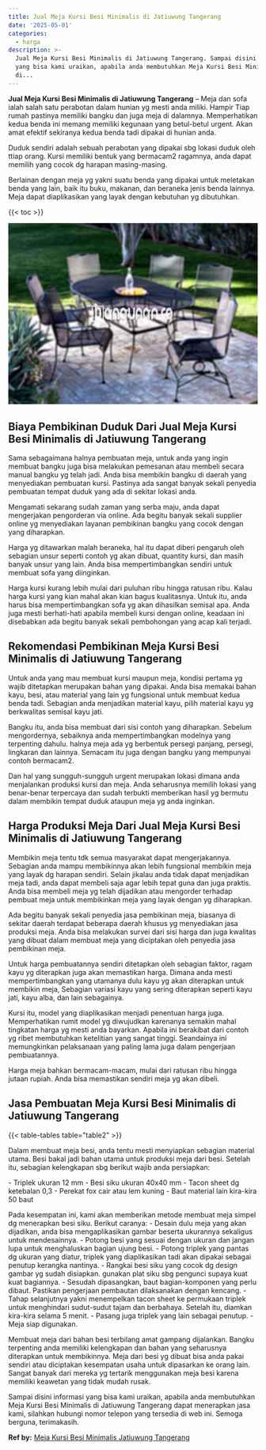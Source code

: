```yaml
---
title: Jual Meja Kursi Besi Minimalis di Jatiuwung Tangerang
date: '2025-05-01'
categories:
  - harga
description: >-
  Jual Meja Kursi Besi Minimalis di Jatiuwung Tangerang. Sampai disini informasi
  yang bisa kami uraikan, apabila anda membutuhkan Meja Kursi Besi Minimalis
  di...
---
```


**Jual Meja Kursi Besi Minimalis di Jatiuwung Tangerang** – Meja dan sofa ialah salah satu perabotan dalam hunian yg mesti anda miliki. Hampir Tiap rumah pastinya memiliki bangku dan juga meja di dalamnya. Memperhatikan kedua benda ini memang memiliki kegunaan yang betul-betul urgent. Akan amat efektif sekiranya kedua benda tadi dipakai di hunian anda.

Duduk sendiri adalah sebuah perabotan yang dipakai sbg lokasi duduk oleh ttiap orang. Kursi memiliki bentuk yang bermacam2 ragamnya, anda dapat memilih yang cocok dg harapan masing-masing.

Berlainan dengan meja yg yakni suatu benda yang dipakai untuk meletakan benda yang lain, baik itu buku, makanan, dan beraneka jenis benda lainnya. Meja dapat diaplikasikan yang layak dengan kebutuhan yg dibutuhkan.

{{< toc >}}

![Jual Meja Kursi Besi Minimalis di Jatiuwung Tangerang](/images/jual-meja-besi-murah12.png)

## Biaya Pembikinan Duduk Dari Jual Meja Kursi Besi Minimalis di Jatiuwung Tangerang

Sama sebagaimana halnya pembuatan meja, untuk anda yang ingin membuat bangku juga bisa melakukan pemesanan atau membeli secara manual bangku yg telah jadi. Anda bisa membikin bangku di daerah yang menyediakan pembuatan kursi. Pastinya ada sangat banyak sekali penyedia pembuatan tempat duduk yang ada di sekitar lokasi anda.

Mengamati sekarang sudah zaman yang serba maju, anda dapat mengerjakan pengorderan via online. Ada begitu banyak sekali supplier online yg menyediakan layanan pembikinan bangku yang cocok dengan yang diharapkan.

Harga yg ditawarkan malah beraneka, hal itu dapat diberi pengaruh oleh sebagian unsur seperti contoh yg akan dibuat, quantity kursi, dan masih banyak unsur yang lain. Anda bisa mempertimbangkan sendiri untuk membuat sofa yang diinginkan.

Harga kursi kurang lebih mulai dari puluhan ribu hingga ratusan ribu. Kalau harga kursi yang kian mahal akan kian bagus kualitasnya. Untuk itu, anda harus bisa mempertimbangkan sofa yg akan dihasilkan semisal apa. Anda juga mesti berhati-hati apabila membeli kursi dengan online, keadaan ini disebabkan ada begitu banyak sekali pembohongan yang acap kali terjadi.

## Rekomendasi Pembikinan Meja Kursi Besi Minimalis di Jatiuwung Tangerang

Untuk anda yang mau membuat kursi maupun meja, kondisi pertama yg wajib ditetapkan merupakan bahan yang dipakai. Anda bisa memakai bahan kayu, besi, atau material yang lain yg fungsional untuk membuat kedua benda tadi. Sebagian anda menjadikan material kayu, pilih material kayu yg berkwalitas semisal kayu jati.

Bangku itu, anda bisa membuat dari sisi contoh yang diharapkan. Sebelum mengordernya, sebaiknya anda mempertimbangkan modelnya yang terpenting dahulu. halnya meja ada yg berbentuk persegi panjang, persegi, lingkaran dan lainnya. Semacam itu juga dengan bangku yang mempunyai contoh bermacam2.

Dan hal yang sungguh-sungguh urgent merupakan lokasi dimana anda menjalankan produksi kursi dan meja. Anda seharusnya memilih lokasi yang benar-benar terpercaya dan sudah terbukti memberikan hasil yg bermutu dalam membikin tempat duduk ataupun meja yg anda inginkan.

## Harga Produksi Meja Dari Jual Meja Kursi Besi Minimalis di Jatiuwung Tangerang

Membikin meja tentu tdk semua masyarakat dapat mengerjakannya. Sebagian anda mampu membikinnya akan lebih fungsional membikin meja yang layak dg harapan sendiri. Selain jikalau anda tidak dapat menjadikan meja tadi, anda dapat membeli saja agar lebih tepat guna dan juga praktis. Anda bisa membeli meja yg telah dijadikan atau mengorder terhadap pembuat meja untuk membikinkan meja yang layak dengan yg diharapkan.

Ada begitu banyak sekali penyedia jasa pembikinan meja, biasanya di sekitar daerah terdapat beberapa daerah khusus yg menyediakan jasa produksi meja. Anda bisa melakukan survei dari sisi harga dan juga kwalitas yang dibuat dalam membuat meja yang diciptakan oleh penyedia jasa pembikinan meja.

Untuk harga pembuatannya sendiri ditetapkan oleh sebagian faktor, ragam kayu yg diterapkan juga akan memastikan harga. Dimana anda mesti mempertimbangkan yang utamanya dulu kayu yg akan diterapkan untuk membikin meja, Sebagian variasi kayu yang sering diterapkan seperti kayu jati, kayu alba, dan lain sebagainya.

Kursi itu, model yang diaplikasikan menjadi penentuan harga juga. Memperhatikan rumit model yg diwujudkan karenanya semakin mahal tingkatan harga yg mesti anda bayarkan. Apabila ini berakibat dari contoh yg ribet membutuhkan ketelitian yang sangat tinggi. Seandainya ini memungkinkan pelaksanaan yang paling lama juga dalam pengerjaan pembuatannya.

Harga meja bahkan bermacam-macam, mulai dari ratusan ribu hingga jutaan rupiah. Anda bisa memastikan sendiri meja yg akan dibeli.

## Jasa Pembuatan Meja Kursi Besi Minimalis di Jatiuwung Tangerang

{{< table-tables table="table2" >}}

Dalam membuat meja besi, anda tentu mesti menyiapkan sebagian material utama. Besi bakal jadi bahan utama untuk produksi meja dari besi. Setelah itu, sebagian kelengkapan sbg berikut wajib anda persiapkan:

\- Triplek ukuran 12 mm - Besi siku ukuran 40x40 mm - Tacon sheet dg ketebalan 0,3 - Perekat fox cair atau lem kuning - Baut material lain kira-kira 50 baut

Pada kesempatan ini, kami akan memberikan metode membuat meja simpel dg menerapkan besi siku. Berikut caranya: - Desain dulu meja yang akan dijadikan, anda bisa mengaplikasikan gambar beserta ukurannya sekaligus untuk mendesainnya. - Potong besi yang sesuai dengan ukuran dan jangan lupa untuk menghaluskan bagian ujung besi. - Potong triplek yang pantas dg ukuran yang diatur, triplek yang diaplikasikan tadi akan dipakai sebagai penutup kerangka nantinya. - Rangkai besi siku yang cocok dg design gambar yg sudah disiapkan. gunakan plat siku sbg pengunci supaya kuat kuat bagiannya. - Sesudah dipasangkan, baut bagian-komponen yang perlu dibaut. Pastikan pengerjaan pembautan dilaksanakan dengan kencang. - Tahap selanjutnya yakni menempelkan tacon sheet ke permukaan triplek untuk menghindari sudut-sudut tajam dan berbahaya. Setelah itu, diamkan kira-kira selama 5 menit. - Pasang juga triplek yang lain sebagai penutup. - Meja siap digunakan.

Membuat meja dari bahan besi terbilang amat gampang dijalankan. Bangku terpenting anda memiliki kelengkapan dan bahan yang seharusnya diterapkan untuk membikinnya. Meja dari besi yg dibuat bisa anda pakai sendiri atau diciptakan kesempatan usaha untuk dipasarkan ke orang lain. Sangat banyak dari mereka yg tertarik menggunakan meja besi karena memiliki keawetan yang tidak mudah rusak.

Sampai disini informasi yang bisa kami uraikan, apabila anda membutuhkan Meja Kursi Besi Minimalis di Jatiuwung Tangerang dapat menerapkan jasa kami, silahkan hubungi nomor telepon yang tersedia di web ini. Semoga berguna, terimakasih.

**Ref by:** [Meja Kursi Besi Minimalis Jatiuwung Tangerang](https://id.wikipedia.org/wiki/Meja)
